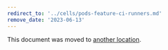 ```yaml
---
redirect_to: '../cells/pods-feature-ci-runners.md'
remove_date: '2023-06-13'
---
```


This document was moved to [another location](../cells/pods-feature-ci-runners.md).

<!-- This redirect file can be deleted after <2023-06-13>. -->
<!-- Redirects that point to other docs in the same project expire in three months. -->
<!-- Redirects that point to docs in a different project or site (link is not relative and starts with `https:`) expire in one year. -->
<!-- Before deletion, see: https://docs.gitlab.com/ee/development/documentation/redirects.html -->
